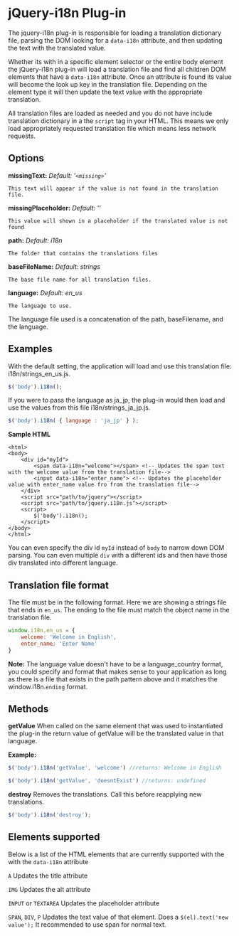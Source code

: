 jQuery-i18n Plug-in
==================

The jquery-i18n plug-in is responsible for loading a translation dictionary file, parsing the DOM looking for a `data-i18n` attribute, and then updating the text with the translated value.

Whether its with in a specific element selector or the entire body element the jQuery-i18n plug-in will load a translation file and find all children DOM elements that have a `data-i18n` attribute. Once an attribute is found its value will become the look up key in the translation file.  Depending on the element type it will then update the text value with the appropriate translation. 

All translation files are loaded as needed and you do not have include translation dictionary in a the `script` tag in your HTML. This means we only load appropriately requested translation file which means less network requests.

Options
-------

**missingText:** 
_Default: '`<missing>`'_

```
This text will appear if the value is not found in the translation file.
```
**missingPlaceholder:** _Default: ''_
```
This value will shown in a placeholder if the translated value is not found
```

**path:** _Default: i18n_
```
The folder that contains the translations files
```

**baseFileName:** _Default: strings_
```
The base file name for all translation files.
```

**language:** _Default: en_us_
```
The language to use.
```

The language file used is a concatenation of the path, baseFilename, and the language. 

Examples
--------

With the default setting, the application will load and use this translation file: i18n/strings_en_us.js.
```javascript
$('body').i18n();
```

If you were to pass the language as ja_jp, the plug-in would then load and use the values from this file i18n/strings_ja_jp.js.
```javascript
$('body').i18n( { language : 'ja_jp' } );
```

**Sample HTML**
```
<html>
<body>
    <div id="myId">
    	<span data-i18n="welcome"></span> <!-- Updates the span text with the welcome value from the translation file-->
        <input data-i18n="enter_name"> <!-- Updates the placeholder value with enter_name value fro from the translation file-->
	</div>
	<script src="path/to/jquery"></script>
	<script src="path/to/jquery.i18n.js"></script>
	<script>
		$('body').i18n();
	</script>
</body>
</html>
```

You can even specify the div id `myId` instead of `body` to narrow down DOM parsing.  You can even multiple `div` with a different ids and then have those div translated into different language. 


Translation file format
-----------------------

The file must be in the following format. 
Here we are showing a strings file that ends in `en_us`. The ending to the file must match the object name in the translation file.

```javascript
window.i18n.en_us = {
	welcome: 'Welcome in English', 
	enter_name: 'Enter Name'
}
```

**Note:** The language value doesn't have to be a language_country format, you could specify and format that makes sense to your application as long as there is a file that exists in the path pattern above and it matches the window.i18n.`ending` format.

Methods
-------

**getValue**
When called on the same element that was used to instantiated the plug-in the return value of getValue will be the translated value in that language.

**Example:**
```javascript
$('body').i18n('getValue', 'welcome') //returns: Welcome in English
```
```javascript
$('body').i18n('getValue', 'doesntExist') //returns: undefined
```

**destroy**
Removes the translations.  Call this before reapplying new translations.

```javascript
$('body').i18n('destroy');
```

Elements supported 
------------------

Below is a list of the HTML elements that are currently supported with the with the `data-i18n` attribute

`A` 
Updates the title attribute

`IMG`
Updates the alt attribute

`INPUT` or `TEXTAREA`
Updates the placeholder attribute

`SPAN`, `DIV`, `P`
Updates the text value of that element.  Does a `$(el).text('new value');` It recommended to use span for normal text.


